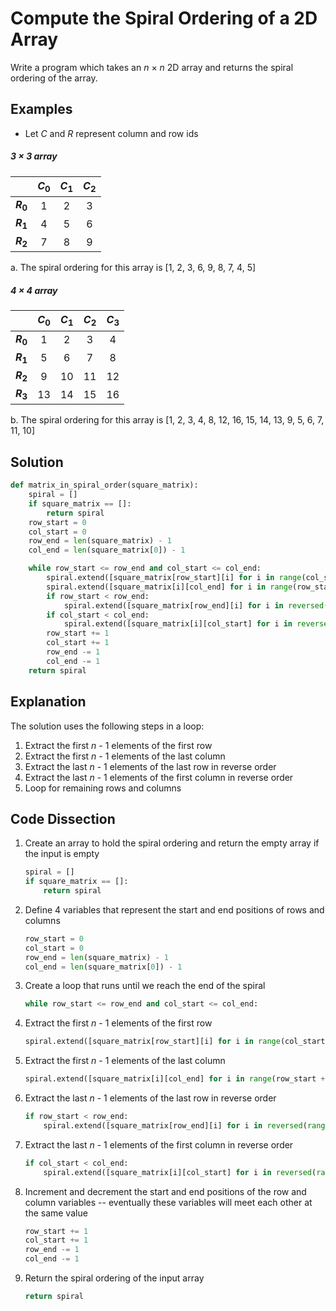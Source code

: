 # Compute the Spiral Ordering of a 2D Array
Write a program which takes an _n_ &times; _n_ 2D array and returns the spiral ordering of the array.

## Examples
* Let _C_ and _R_ represent column and row ids

##### 3 &times; 3 array
|   |_C_<sub>0</sub>|_C_<sub>1</sub>|_C_<sub>2</sub>|
|---|:---:|:---:|:---:|
|**_R_<sub>0</sub>**| 1 | 2 | 3 |
|**_R_<sub>1</sub>**| 4 | 5 | 6 |
|**_R_<sub>2</sub>**| 7 | 8 | 9 |

a. The spiral ordering for this array is [1, 2, 3, 6, 9, 8, 7, 4, 5]

##### 4 &times; 4 array
|   |_C_<sub>0</sub>|_C_<sub>1</sub>|_C_<sub>2</sub>|_C_<sub>3</sub>|
|---|:---:|:---:|:---:|:---:|
|**_R_<sub>0</sub>**|  1 |  2 |  3 |  4 |
|**_R_<sub>1</sub>**|  5 |  6 |  7 |  8 |
|**_R_<sub>2</sub>**|  9 | 10 | 11 | 12 |
|**_R_<sub>3</sub>**| 13 | 14 | 15 | 16 |

b. The spiral ordering for this array is [1, 2, 3, 4, 8, 12, 16, 15, 14, 13, 9, 5, 6, 7, 11, 10]

## Solution
```python
def matrix_in_spiral_order(square_matrix):
    spiral = []
    if square_matrix == []:
        return spiral
    row_start = 0
    col_start = 0
    row_end = len(square_matrix) - 1
    col_end = len(square_matrix[0]) - 1

    while row_start <= row_end and col_start <= col_end:
        spiral.extend([square_matrix[row_start][i] for i in range(col_start, col_end + 1)])
        spiral.extend([square_matrix[i][col_end] for i in range(row_start + 1, row_end + 1)])
        if row_start < row_end:
            spiral.extend([square_matrix[row_end][i] for i in reversed(range(col_start, col_end))])
        if col_start < col_end:
            spiral.extend([square_matrix[i][col_start] for i in reversed(range(row_start + 1, row_end))])
        row_start += 1
        col_start += 1
        row_end -= 1
        col_end -= 1
    return spiral
```

## Explanation
The solution uses the following steps in a loop:
1. Extract the first _n_ - 1 elements of the first row
2. Extract the first _n_ - 1 elements of the last column
3. Extract the last _n_ - 1 elements of the last row in reverse order
4. Extract the last _n_ - 1 elements of the first column in reverse order
5. Loop for remaining rows and columns

## Code Dissection
1. Create an array to hold the spiral ordering and return the empty array if the input is empty
    ```python
    spiral = []
    if square_matrix == []:
        return spiral
    ```
2. Define 4 variables that represent the start and end positions of rows and columns
    ```python
    row_start = 0
    col_start = 0
    row_end = len(square_matrix) - 1
    col_end = len(square_matrix[0]) - 1
    ```
3. Create a loop that runs until we reach the end of the spiral
    ```python
    while row_start <= row_end and col_start <= col_end:
    ```
4. Extract the first _n_ - 1 elements of the first row
    ```python
    spiral.extend([square_matrix[row_start][i] for i in range(col_start, col_end + 1)])
    ```
5. Extract the first _n_ - 1 elements of the last column
    ```python
    spiral.extend([square_matrix[i][col_end] for i in range(row_start + 1, row_end + 1)])
    ```
6. Extract the last _n_ - 1 elements of the last row in reverse order
    ```python
    if row_start < row_end:
        spiral.extend([square_matrix[row_end][i] for i in reversed(range(col_start, col_end))])
    ```
7. Extract the last _n_ - 1 elements of the first column in reverse order
    ```python
    if col_start < col_end:
        spiral.extend([square_matrix[i][col_start] for i in reversed(range(row_start + 1, row_end))])
    ```
8. Increment and decrement the start and end positions of the row and column variables -- eventually these variables will meet each other at the same value
    ```python
    row_start += 1
    col_start += 1
    row_end -= 1
    col_end -= 1
    ```
9. Return the spiral ordering of the input array
    ```python
    return spiral
    ```